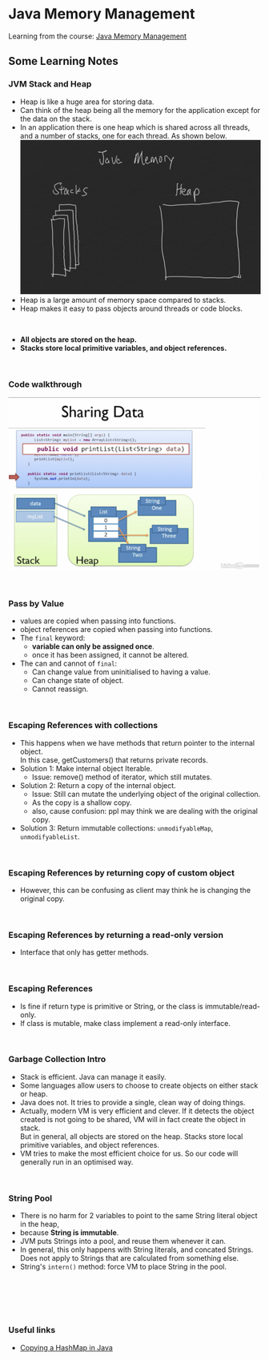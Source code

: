 # Java Memory Management
Learning from the course: [Java Memory Management](https://www.linkedin.com/learning-login/share?forceAccount=false&redirect=https%3A%2F%2Fwww.linkedin.com%2Flearning%2Fjava-memory-management%3Ftrk%3Dshare_ent_url)

## Some Learning Notes ##

### JVM Stack and Heap ###
* Heap is like a huge area for storing data. 
* Can think of the heap being all the memory for the application except for the data on the stack. 
* In an application there is one heap which is shared across all threads, and a number of stacks, one for each thread. 
As shown below.  
![java_memory](docs/%20java_memory.png)
* Heap is a large amount of memory space compared to stacks.
* Heap makes it easy to pass objects around threads or code blocks. 

&nbsp;

* **All objects are stored on the heap.**
* **Stacks store local primitive variables, and object references.**

&nbsp;

### Code walkthrough ###
![memory_illustration](docs/memory_illustration.png)

&nbsp;

### Pass by Value ###
* values are copied when passing into functions. 
* object references are copied when passing into functions. 
* The `final` keyword:   
  * **variable can only be assigned once**. 
  * once it has been assigned, it cannot be altered. 
* The can and cannot of `final`: 
  * Can change value from uninitialised to having a value. 
  * Can change state of object. 
  * Cannot reassign.

&nbsp;

### Escaping References with collections ###
* This happens when we have methods that return pointer to the internal object.   
  In this case, getCustomers() that returns private records.
* Solution 1: Make internal object Iterable. 
  * Issue: remove() method of iterator, which still mutates.
* Solution 2: Return a copy of the internal object. 
  * Issue: Still can mutate the underlying object of the original collection. 
  * As the copy is a shallow copy. 
  * also, cause confusion: ppl may think we are dealing with the original copy. 
* Solution 3: Return immutable collections: `unmodifyableMap`, `unmodifyableList`. 

&nbsp;

### Escaping References by returning copy of custom object ###
* However, this can be confusing as client may think he is changing the original copy. 

&nbsp;

### Escaping References by returning a read-only version ###
* Interface that only has getter methods.

&nbsp;

### Escaping References ###
* Is fine if return type is primitive or String, or the class is immutable/read-only.
* If class is mutable, make class implement a read-only interface.

&nbsp;

### Garbage Collection Intro ###
* Stack is efficient. Java can manage it easily. 
* Some languages allow users to choose to create objects on either stack or heap.
* Java does not. It tries to provide a single, clean way of doing things. 
* Actually, modern VM is very efficient and clever. If it detects the object created is not going to be shared,
VM will in fact create the object in stack.   
  But in general, all objects are stored on the heap. Stacks store local primitive variables, and object references.
* VM tries to make the most efficient choice for us. So our code will generally run in an optimised way. 

&nbsp;

### String Pool ###
* There is no harm for 2 variables to point to the same String literal object in the heap, 
* because **String is immutable**. 
* JVM puts Strings into a pool, and reuse them whenever it can. 
* In general, this only happens with String literals, and concated Strings.   
  Does not apply to Strings that are calculated from something else. 
* String's `intern()` method: force VM to place String in the pool. 

&nbsp;

&nbsp;
----
### Useful links ###
* [Copying a HashMap in Java](https://www.baeldung.com/java-copy-hashmap)


